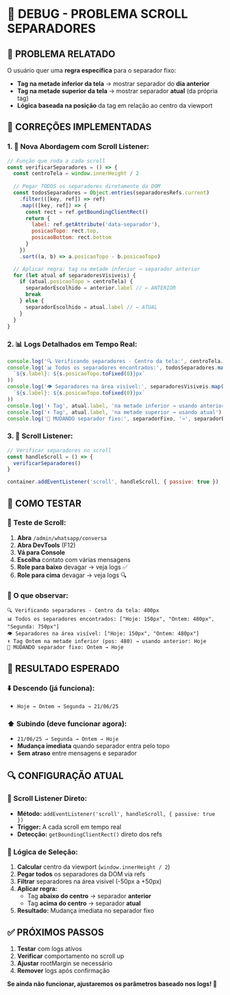 # 🐛 DEBUG - PROBLEMA SCROLL SEPARADORES

## 🚨 **PROBLEMA RELATADO**

O usuário quer uma **regra específica** para o separador fixo:
- **Tag na metade inferior da tela** → mostrar separador do **dia anterior**
- **Tag na metade superior da tela** → mostrar separador **atual** (da própria tag)
- **Lógica baseada na posição** da tag em relação ao centro da viewport

## 🔧 **CORREÇÕES IMPLEMENTADAS**

### **1. 🎯 Nova Abordagem com Scroll Listener:**
```javascript
// Função que roda a cada scroll
const verificarSeparadores = () => {
  const centroTela = window.innerHeight / 2
  
  // Pegar TODOS os separadores diretamente da DOM
  const todosSeparadores = Object.entries(separadoresRefs.current)
    .filter(([key, ref]) => ref)
    .map(([key, ref]) => {
      const rect = ref.getBoundingClientRect()
      return {
        label: ref.getAttribute('data-separador'),
        posicaoTopo: rect.top,
        posicaoBottom: rect.bottom
      }
    })
    .sort((a, b) => a.posicaoTopo - b.posicaoTopo)

  // Aplicar regra: tag na metade inferior → separador anterior
  for (let atual of separadoresVisiveis) {
    if (atual.posicaoTopo > centroTela) {
      separadorEscolhido = anterior.label // ← ANTERIOR
      break
    } else {
      separadorEscolhido = atual.label // ← ATUAL
    }
  }
}
```

### **2. 📊 Logs Detalhados em Tempo Real:**
```javascript
console.log('🔍 Verificando separadores - Centro da tela:', centroTela.toFixed(0) + 'px')
console.log('📊 Todos os separadores encontrados:', todosSeparadores.map(s => 
  `${s.label}: ${s.posicaoTopo.toFixed(0)}px`
))
console.log('👁️ Separadores na área visível:', separadoresVisiveis.map(s => 
  `${s.label}: ${s.posicaoTopo.toFixed(0)}px`
))
console.log('⬇️ Tag', atual.label, 'na metade inferior → usando anterior:', anterior.label)
console.log('⬆️ Tag', atual.label, 'na metade superior → usando atual')
console.log('🔄 MUDANDO separador fixo:', separadorFixo, '→', separadorEscolhido)
```

### **3. 🎯 Scroll Listener:**
```javascript
// Verificar separadores no scroll
const handleScroll = () => {
  verificarSeparadores()
}

container.addEventListener('scroll', handleScroll, { passive: true })
```

## 🧪 **COMO TESTAR**

### **📱 Teste de Scroll:**
1. **Abra** `/admin/whatsapp/conversa`
2. **Abra DevTools** (F12)
3. **Vá para Console**
4. **Escolha** contato com várias mensagens
5. **Role para baixo** devagar → veja logs ✅
6. **Role para cima** devagar → veja logs 🔍

### **👀 O que observar:**
```
🔍 Verificando separadores - Centro da tela: 400px
📊 Todos os separadores encontrados: ["Hoje: 150px", "Ontem: 480px", "Segunda: 750px"]
👁️ Separadores na área visível: ["Hoje: 150px", "Ontem: 480px"]
⬇️ Tag Ontem na metade inferior (pos: 480) → usando anterior: Hoje
🔄 MUDANDO separador fixo: Ontem → Hoje
```

## 🎯 **RESULTADO ESPERADO**

### **⬇️ Descendo (já funciona):**
- `Hoje → Ontem → Segunda → 21/06/25`

### **⬆️ Subindo (deve funcionar agora):**
- `21/06/25 → Segunda → Ontem → Hoje`
- **Mudança imediata** quando separador entra pelo topo
- **Sem atraso** entre mensagens e separador

## 🔍 **CONFIGURAÇÃO ATUAL**

### **🎯 Scroll Listener Direto:**
- **Método:** `addEventListener('scroll', handleScroll, { passive: true })`
- **Trigger:** A cada scroll em tempo real
- **Detecção:** `getBoundingClientRect()` direto dos refs

### **📏 Lógica de Seleção:**
1. **Calcular** centro da viewport (`window.innerHeight / 2`)
2. **Pegar todos** os separadores da DOM via refs
3. **Filtrar** separadores na área visível (-50px a +50px)
4. **Aplicar regra:** 
   - Tag **abaixo do centro** → separador **anterior**
   - Tag **acima do centro** → separador **atual**
5. **Resultado:** Mudança imediata no separador fixo

## ✅ **PRÓXIMOS PASSOS**

1. **Testar** com logs ativos
2. **Verificar** comportamento no scroll up
3. **Ajustar** rootMargin se necessário
4. **Remover** logs após confirmação

**Se ainda não funcionar, ajustaremos os parâmetros baseado nos logs! 🔧** 